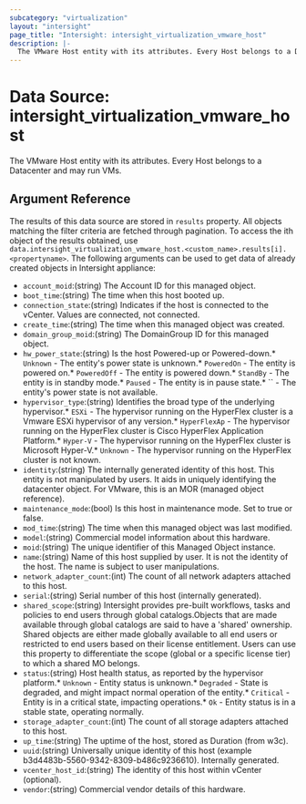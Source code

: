 ```yaml
---
subcategory: "virtualization"
layout: "intersight"
page_title: "Intersight: intersight_virtualization_vmware_host"
description: |-
  The VMware Host entity with its attributes. Every Host belongs to a Datacenter and may run VMs.
---
```


# Data Source: intersight_virtualization_vmware_host
The VMware Host entity with its attributes. Every Host belongs to a Datacenter and may run VMs.
## Argument Reference
The results of this data source are stored in `results` property.
All objects matching the filter criteria are fetched through pagination.
To access the ith object of the results obtained, use `data.intersight_virtualization_vmware_host.<custom_name>.results[i].<propertyname>`.
The following arguments can be used to get data of already created objects in Intersight appliance:
* `account_moid`:(string) The Account ID for this managed object. 
* `boot_time`:(string) The time when this host booted up. 
* `connection_state`:(string) Indicates if the host is connected to the vCenter. Values are connected, not connected. 
* `create_time`:(string) The time when this managed object was created. 
* `domain_group_moid`:(string) The DomainGroup ID for this managed object. 
* `hw_power_state`:(string) Is the host Powered-up or Powered-down.* `Unknown` - The entity's power state is unknown.* `PoweredOn` - The entity is powered on.* `PoweredOff` - The entity is powered down.* `StandBy` - The entity is in standby mode.* `Paused` - The entity is in pause state.* `` - The entity's power state is not available. 
* `hypervisor_type`:(string) Identifies the broad type of the underlying hypervisor.* `ESXi` - The hypervisor running on the HyperFlex cluster is a Vmware ESXi hypervisor of any version.* `HyperFlexAp` - The hypervisor running on the HyperFlex cluster is Cisco HyperFlex Application Platform.* `Hyper-V` - The hypervisor running on the HyperFlex cluster is Microsoft Hyper-V.* `Unknown` - The hypervisor running on the HyperFlex cluster is not known. 
* `identity`:(string) The internally generated identity of this host. This entity is not manipulated by users. It aids in uniquely identifying the datacenter object. For VMware, this is an MOR (managed object reference). 
* `maintenance_mode`:(bool) Is this host in maintenance mode. Set to true or false. 
* `mod_time`:(string) The time when this managed object was last modified. 
* `model`:(string) Commercial model information about this hardware. 
* `moid`:(string) The unique identifier of this Managed Object instance. 
* `name`:(string) Name of this host supplied by user. It is not the identity of the host. The name is subject to user manipulations. 
* `network_adapter_count`:(int) The count of all network adapters attached to this host. 
* `serial`:(string) Serial number of this host (internally generated). 
* `shared_scope`:(string) Intersight provides pre-built workflows, tasks and policies to end users through global catalogs.Objects that are made available through global catalogs are said to have a 'shared' ownership. Shared objects are either made globally available to all end users or restricted to end users based on their license entitlement. Users can use this property to differentiate the scope (global or a specific license tier) to which a shared MO belongs. 
* `status`:(string) Host health status, as reported by the hypervisor platform.* `Unknown` - Entity status is unknown.* `Degraded` - State is degraded, and might impact normal operation of the entity.* `Critical` - Entity is in a critical state, impacting operations.* `Ok` - Entity status is in a stable state, operating normally. 
* `storage_adapter_count`:(int) The count of all storage adapters attached to this host. 
* `up_time`:(string) The uptime of the host, stored as Duration (from w3c). 
* `uuid`:(string) Universally unique identity of this host (example b3d4483b-5560-9342-8309-b486c9236610). Internally generated. 
* `vcenter_host_id`:(string) The identity of this host within vCenter (optional). 
* `vendor`:(string) Commercial vendor details of this hardware. 
 